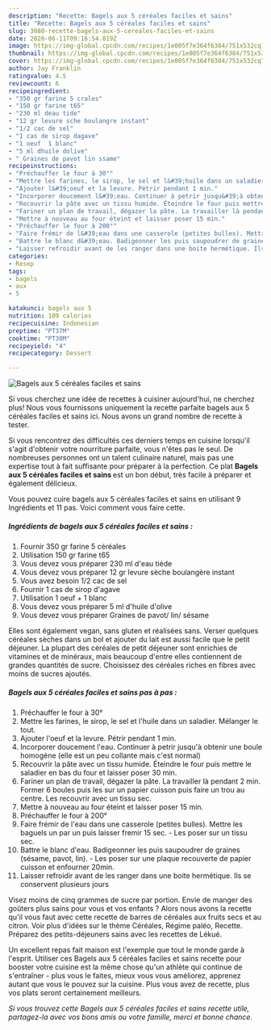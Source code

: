 ```yaml
---
description: "Recette: Bagels aux 5 céréales faciles et sains"
title: "Recette: Bagels aux 5 céréales faciles et sains"
slug: 3080-recette-bagels-aux-5-cereales-faciles-et-sains
date: 2020-06-11T09:16:54.819Z
image: https://img-global.cpcdn.com/recipes/1e005f7e364f6384/751x532cq70/bagels-aux-5-cereales-faciles-et-sains-photo-principale-de-la-recette.jpg
thumbnail: https://img-global.cpcdn.com/recipes/1e005f7e364f6384/751x532cq70/bagels-aux-5-cereales-faciles-et-sains-photo-principale-de-la-recette.jpg
cover: https://img-global.cpcdn.com/recipes/1e005f7e364f6384/751x532cq70/bagels-aux-5-cereales-faciles-et-sains-photo-principale-de-la-recette.jpg
author: Jay Franklin
ratingvalue: 4.5
reviewcount: 6
recipeingredient:
- "350 gr farine 5 crales"
- "150 gr farine t65"
- "230 ml deau tide"
- "12 gr levure sche boulangre instant"
- "1/2 cac de sel"
- "1 cas de sirop dagave"
- "1 oeuf  1 blanc"
- "5 ml dhuile dolive"
- " Graines de pavot lin ssame"
recipeinstructions:
- "Préchauffer le four à 30°"
- "Mettre les farines, le sirop, le sel et l&#39;huile dans un saladier. Mélanger le tout."
- "Ajouter l&#39;oeuf et la levure. Pétrir pendant 1 min."
- "Incorporer doucement l&#39;eau. Continuer à petrir jusqu&#39;à obtenir une boule homogéne (elle est un peu collante mais c&#39;est normal)"
- "Recouvrir la pâte avec un tissu humide. Éteindre le four puis mettre le saladier en bas du four et laisser poser 30 min."
- "Fariner un plan de travail, dégazer la pâte. La travailler là pendant 2 min. Former 6 boules puis les sur un papier cuisson puis faire un trou au centre. Les recouvrir avec un tissu sec."
- "Mettre à nouveau au four éteint et laisser poser 15 min."
- "Préchauffer le four à 200°"
- "Faire frémir de l&#39;eau dans une casserole (petites bulles). Mettre les baguels un par un puis laisser fremir 15 sec.  Les poser sur un tissu sec."
- "Battre le blanc d&#39;eau. Badigeonner les puis saupoudrer de graines (sésame, pavot, lin). Les poser sur une plaque recouverte de papier cuisson et enfourner 20min."
- "Laisser refroidir avant de les ranger dans une boite hermétique. Ils se conservent plusieurs jours"
categories:
- Resep
tags:
- bagels
- aux
- 5

katakunci: bagels aux 5 
nutrition: 109 calories
recipecuisine: Indonesian
preptime: "PT37M"
cooktime: "PT30M"
recipeyield: "4"
recipecategory: Dessert

---
```



![Bagels aux 5 céréales faciles et sains](https://img-global.cpcdn.com/recipes/1e005f7e364f6384/751x532cq70/bagels-aux-5-cereales-faciles-et-sains-photo-principale-de-la-recette.jpg)

Si vous cherchez une idée de recettes à cuisiner aujourd'hui, ne cherchez plus! Nous vous fournissons uniquement la recette parfaite bagels aux 5 céréales faciles et sains ici. Nous avons un grand nombre de recette à tester.

Si vous rencontrez des difficultés ces derniers temps en cuisine lorsqu'il s'agit d'obtenir votre nourriture parfaite, vous n'êtes pas le seul. De nombreuses personnes ont un talent culinaire naturel, mais pas une expertise tout à fait suffisante pour préparer à la perfection. Ce plat <strong> Bagels aux 5 céréales faciles et sains </strong> est un bon début, très facile à préparer et également délicieux.

<!--inarticleads1-->

Vous pouvez cuire bagels aux 5 céréales faciles et sains en utilisant 9 Ingrédients et 11 pas. Voici comment vous faire cette.

##### Ingrédients de bagels aux 5 céréales faciles et sains :

1. Fournir 350 gr farine 5 céréales
1. Utilisation 150 gr farine t65
1. Vous devez vous préparer 230 ml d&#39;eau tiéde
1. Vous devez vous préparer 12 gr levure sèche boulangère instant
1. Vous avez besoin 1/2 cac de sel
1. Fournir 1 cas de sirop d&#39;agave
1. Utilisation 1 oeuf + 1 blanc
1. Vous devez vous préparer 5 ml d&#39;huile d&#39;olive
1. Vous devez vous préparer  Graines de pavot/ lin/ sésame


Elles sont également vegan, sans gluten et réalisées sans. Verser quelques céréales sèches dans un bol et ajouter du lait est aussi facile que le petit déjeuner. La plupart des céréales de petit déjeuner sont enrichies de vitamines et de minéraux, mais beaucoup d&#39;entre elles contiennent de grandes quantités de sucre. Choisissez des céréales riches en fibres avec moins de sucres ajoutés. 

<!--inarticleads2-->

##### Bagels aux 5 céréales faciles et sains pas à pas :

1. Préchauffer le four à 30°
1. Mettre les farines, le sirop, le sel et l&#39;huile dans un saladier. Mélanger le tout.
1. Ajouter l&#39;oeuf et la levure. Pétrir pendant 1 min.
1. Incorporer doucement l&#39;eau. Continuer à petrir jusqu&#39;à obtenir une boule homogéne (elle est un peu collante mais c&#39;est normal)
1. Recouvrir la pâte avec un tissu humide. Éteindre le four puis mettre le saladier en bas du four et laisser poser 30 min.
1. Fariner un plan de travail, dégazer la pâte. La travailler là pendant 2 min. Former 6 boules puis les sur un papier cuisson puis faire un trou au centre. Les recouvrir avec un tissu sec.
1. Mettre à nouveau au four éteint et laisser poser 15 min.
1. Préchauffer le four à 200°
1. Faire frémir de l&#39;eau dans une casserole (petites bulles). Mettre les baguels un par un puis laisser fremir 15 sec.  - Les poser sur un tissu sec.
1. Battre le blanc d&#39;eau. Badigeonner les puis saupoudrer de graines (sésame, pavot, lin). - Les poser sur une plaque recouverte de papier cuisson et enfourner 20min.
1. Laisser refroidir avant de les ranger dans une boite hermétique. Ils se conservent plusieurs jours


Visez moins de cinq grammes de sucre par portion. Envie de manger des goûters plus sains pour vous et vos enfants ? Alors nous avons la recette qu&#39;il vous faut avec cette recette de barres de céréales aux fruits secs et au citron. Voir plus d&#39;idées sur le thème Céréales, Régime paléo, Recette. Préparez des petits-déjeuners sains avec les recettes de Lékué. 

<!--inarticleads1-->

<p>
Un excellent repas fait maison est l'exemple que tout le monde garde à l'esprit. Utiliser ces Bagels aux 5 céréales faciles et sains recette pour booster votre cuisine est la même chose qu'un athlète qui continue de s'entraîner - plus vous le faites, mieux vous vous améliorez, apprenez autant que vous le pouvez sur la cuisine. Plus vous avez de recette, plus vos plats seront certainement meilleurs.
</p>

<p>
<i>Si vous trouvez cette Bagels aux 5 céréales faciles et sains recette utile, partagez-la avec vos bons amis ou votre famille, merci et bonne chance.</i>
</p>
